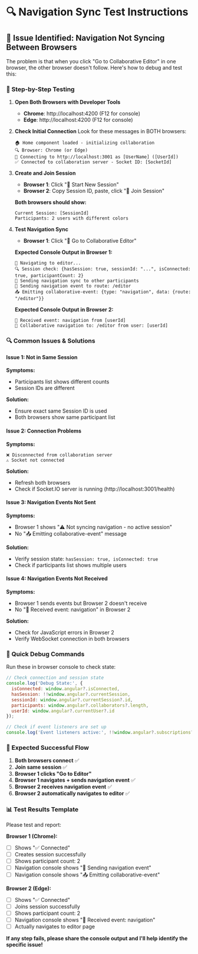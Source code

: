 # 🔍 Navigation Sync Test Instructions

## 🚨 Issue Identified: Navigation Not Syncing Between Browsers

The problem is that when you click "Go to Collaborative Editor" in one browser, the other browser doesn't follow. Here's how to debug and test this:

### 🧪 Step-by-Step Testing

1. **Open Both Browsers with Developer Tools**
   - **Chrome**: http://localhost:4200 (F12 for console)
   - **Edge**: http://localhost:4200 (F12 for console)

2. **Check Initial Connection**
   Look for these messages in BOTH browsers:
   ```
   🏠 Home component loaded - initializing collaboration
   🔍 Browser: Chrome (or Edge)
   🔌 Connecting to http://localhost:3001 as [UserName] ([UserId])
   ✅ Connected to collaboration server - Socket ID: [SocketId]
   ```

3. **Create and Join Session**
   - **Browser 1**: Click "👥 Start New Session"
   - **Browser 2**: Copy Session ID, paste, click "🔗 Join Session"
   
   **Both browsers should show:**
   ```
   Current Session: [SessionId]
   Participants: 2 users with different colors
   ```

4. **Test Navigation Sync**
   - **Browser 1**: Click "🚀 Go to Collaborative Editor"
   
   **Expected Console Output in Browser 1:**
   ```
   🚀 Navigating to editor...
   🔍 Session check: {hasSession: true, sessionId: "...", isConnected: true, participantCount: 2}
   🧭 Sending navigation sync to other participants
   🧭 Sending navigation event to route: /editor
   📤 Emitting collaborative-event: {type: "navigation", data: {route: "/editor"}}
   ```
   
   **Expected Console Output in Browser 2:**
   ```
   📡 Received event: navigation from [userId]
   🧭 Collaborative navigation to: /editor from user: [userId]
   ```

### 🔍 Common Issues & Solutions

#### Issue 1: Not in Same Session
**Symptoms:**
- Participants list shows different counts
- Session IDs are different

**Solution:**
- Ensure exact same Session ID is used
- Both browsers show same participant list

#### Issue 2: Connection Problems  
**Symptoms:**
```
❌ Disconnected from collaboration server
⚠️ Socket not connected
```

**Solution:**
- Refresh both browsers
- Check if Socket.IO server is running (http://localhost:3001/health)

#### Issue 3: Navigation Events Not Sent
**Symptoms:**
- Browser 1 shows "⚠️ Not syncing navigation - no active session"
- No "📤 Emitting collaborative-event" message

**Solution:**
- Verify session state: `hasSession: true, isConnected: true`
- Check if participants list shows multiple users

#### Issue 4: Navigation Events Not Received
**Symptoms:**
- Browser 1 sends events but Browser 2 doesn't receive
- No "📡 Received event: navigation" in Browser 2

**Solution:**
- Check for JavaScript errors in Browser 2
- Verify WebSocket connection in both browsers

### 🎯 Quick Debug Commands

Run these in browser console to check state:

```javascript
// Check connection and session state
console.log('Debug State:', {
  isConnected: window.angular?.isConnected,
  hasSession: !!window.angular?.currentSession,
  sessionId: window.angular?.currentSession?.id,
  participants: window.angular?.collaborators?.length,
  userId: window.angular?.currentUser?.id
});

// Check if event listeners are set up
console.log('Event listeners active:', !!window.angular?.subscriptions?.length);
```

### 🚀 Expected Successful Flow

1. **Both browsers connect** ✅
2. **Join same session** ✅  
3. **Browser 1 clicks "Go to Editor"** 
4. **Browser 1 navigates + sends navigation event** ✅
5. **Browser 2 receives navigation event** ✅
6. **Browser 2 automatically navigates to editor** ✅

### 📊 Test Results Template

Please test and report:

**Browser 1 (Chrome):**
- [ ] Shows "✅ Connected"
- [ ] Creates session successfully
- [ ] Shows participant count: 2
- [ ] Navigation console shows "🧭 Sending navigation event"
- [ ] Navigation console shows "📤 Emitting collaborative-event"

**Browser 2 (Edge):**
- [ ] Shows "✅ Connected"  
- [ ] Joins session successfully
- [ ] Shows participant count: 2
- [ ] Navigation console shows "📡 Received event: navigation"
- [ ] Actually navigates to editor page

**If any step fails, please share the console output and I'll help identify the specific issue!**